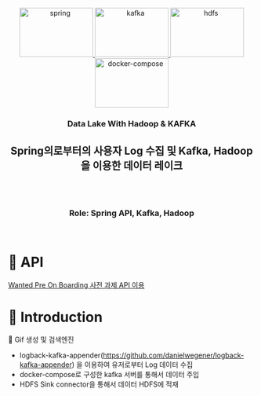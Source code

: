 <br />
<div align="center">
  <a href="https://zenml.io">
    <img alt="spring" src="https://github.com/hufs0529/penterest/assets/81501114/7d3522e9-9e2a-4bbf-b06b-6748f23a84c6" alt="Logo" width="150" height="100">
    <img alt="kafka" src="https://github.com/hufs0529/kafka_hdfs/assets/81501114/c93a49a1-767a-4ba5-b7e9-1020f619dbc8" alt="Logo" width="150" height="100">
    <img alt="hdfs" src="https://github.com/hufs0529/kafka_hdfs/assets/81501114/3ca933e2-81a6-4d23-81b5-d987bfbbb5bb" alt="Logo" width="150" height="100">
    <img alt="docker-compose" src="https://github.com/hufs0529/kafka_hdfs/assets/81501114/82a79a6b-823e-4ada-a36d-2a98183c778d" alt="Logo" width="150" height="100">

  </a>

<h3 align="center">Data Lake With Hadoop & KAFKA</h3>

  <h2 align="center">
    Spring의로부터의 사용자 Log 수집 및 Kafka, Hadoop을 이용한 데이터 레이크
    <br />
    <br />
    <br />
  </h2>
  <h3>Role: Spring API, Kafka, Hadoop</h3>

</div>

<br />

# 🤖 API
  [Wanted Pre On Boarding 사전 과제 API 이용](https://github.com/hufs0529/penterest/wanted-pre-onboarding-backend)

# 🤖 Introduction

🤹 Gif 생성 및 검색엔진
-  logback-kafka-appender(https://github.com/danielwegener/logback-kafka-appender) 을 이용하여 유저로부터 Log 데이터 수집
-  docker-compose로 구성한 kafka 서버를 통해서 데이터 주입
-  HDFS Sink connector을 통해서 데이터 HDFS에 적재
  
